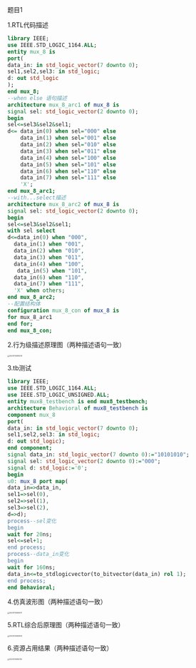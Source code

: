 题目1

1.RTL代码描述

```vhdl
library IEEE;
use IEEE.STD_LOGIC_1164.ALL;
entity mux_8 is
port(
data_in: in std_logic_vector(7 downto 0);
sel1,sel2,sel3: in std_logic;
d: out std_logic
);
end mux_8;   
--when else 语句描述
architecture mux_8_arc1 of mux_8 is
signal sel: std_logic_vector(2 downto 0);
begin
sel<=sel3&sel2&sel1;
d<= data_in(0) when sel="000" else
    data_in(1) when sel="001" else
    data_in(2) when sel="010" else
    data_in(3) when sel="011" else
    data_in(4) when sel="100" else
    data_in(5) when sel="101" else
    data_in(6) when sel="110" else
    data_in(7) when sel="111" else
    'X';
end mux_8_arc1;
--with...select描述
architecture mux_8_arc2 of mux_8 is  
signal sel: std_logic_vector(2 downto 0);
begin
sel<=sel3&sel2&sel1;
with sel select
d<=data_in(0) when "000",
  data_in(1) when "001",
  data_in(2) when "010",
  data_in(3) when "011",
  data_in(4) when "100",
   data_in(5) when "101",
  data_in(6) when "110",
  data_in(7) when "111",
  'X' when others;
end mux_8_arc2;
--配置结构体
configuration mux_8_con of mux_8 is
for mux_8_arc1
end for;
end mux_8_con;
```

2.行为级描述原理图（两种描述语句一致）

<img src="C:\Users\22837\Documents\Tencent Files\228371071\Image\SharePic\20221015093039.png" alt="20221015093039" style="zoom: 25%;" />

3.tb测试

```vhdl
library IEEE;
use IEEE.STD_LOGIC_1164.ALL;
use IEEE.STD_LOGIC_UNSIGNED.ALL;
entity mux8_testbench is end mux8_testbench;
architecture Behavioral of mux8_testbench is
component mux_8
port(
data_in: in std_logic_vector(7 downto 0);
sel1,sel2,sel3: in std_logic;
d: out std_logic);
end component;
signal data_in: std_logic_vector(7 downto 0):="10101010";
signal sel: std_logic_vector(2 downto 0):="000";
signal d: std_logic:='0';
begin
u0: mux_8 port map(
data_in=>data_in,
sel1=>sel(0),
sel2=>sel(1),
sel3=>sel(2),
d=>d); 
process--sel变化
begin
wait for 20ns;
sel<=sel+1;
end process; 
process--data_in变化
begin
wait for 160ns;
data_in<=to_stdlogicvector(to_bitvector(data_in) rol 1);
end process;
end Behavioral;
```

4.仿真波形图（两种描述语句一致）

<img src="C:\Users\22837\Documents\Tencent Files\228371071\Image\SharePic\20221015092637.png" alt="20221015092637" style="zoom:25%;" />

5.RTL综合后原理图（两种描述语句一致）

<img src="C:\Users\22837\Documents\Tencent Files\228371071\Image\SharePic\20221015093508.png" alt="20221015093508" style="zoom: 25%;" />

6.资源占用结果（两种描述语句一致）

<img src="C:\Users\22837\Documents\Tencent Files\228371071\Image\SharePic\20221015094745.png" alt="20221015094745" style="zoom: 25%;" />